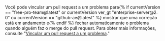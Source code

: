 Você pode vincular um pull request a um problema para{% if currentVersion == "free-pro-team@latest" or currentVersion ver_gt "enterprise-server@2. 0" ou currentVersion == "github-ae@latest" %} mostrar que uma correção está em andamento e{% endif %} fechar automaticamente o problema quando alguém faz o merge do pull request. Para obter mais informações, consulte "[Vincular um pull request a um problema](/github/managing-your-work-on-github/linking-a-pull-request-to-an-issue)."
